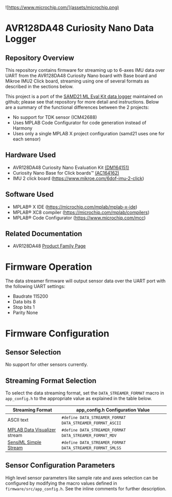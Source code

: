 ![https://www.microchip.com/](assets/microchip.png)
# AVR128DA48 Curiosity Nano Data Logger
## Repository Overview
This repository contains firmware for streaming up to 6-axes IMU data over UART from the AVR128DA48 Curiosity Nano board with Base board and Mikroe IMU2 Click board, streaming using one of several formats as described in the sections below.

This project is a port of the [SAMD21 ML Eval Kit data logger](https://github.com/MicrochipTech/ml-samd21-iot-imu-data-logger) maintained on github; please see that repository for more detail and instructions. Below are a summary of the functional differences between the 2 projects:

* No support for TDK sensor (ICM42688)
* Uses MPLAB Code Configurator for code generation instead of Harmony
* Uses only a single MPLAB X project configuration (samd21 uses one for each sensor)

## Hardware Used
* AVR128DA48 Curiosity Nano Evaluation Kit [(DM164151)](https://www.microchip.com/Developmenttools/ProductDetails/DM164151)
* Curiosity Nano Base for Click boards™ [(AC164162)](https://www.microchip.com/developmenttools/ProductDetails/AC164162)
* IMU 2 click board (https://www.mikroe.com/6dof-imu-2-click)

## Software Used
* MPLAB® X IDE (https://microchip.com/mplab/mplab-x-ide)
* MPLAB® XC8 compiler (https://microchip.com/mplab/compilers)
* MPLAB® Code Configurator (https://www.microchip.com/mcc)

## Related Documentation
* AVR128DA48 [Product Family Page](https://www.microchip.com/wwwproducts/en/AVR128DA48)


# Firmware Operation
The data streamer firmware will output sensor data over the UART port with the following UART settings:

* Baudrate 115200
* Data bits 8
* Stop bits 1
* Parity None

# Firmware Configuration

## Sensor Selection
No support for other sensors currently.

## Streaming Format Selection
To select the data streaming format, set the `DATA_STREAMER_FORMAT` macro in `app_config.h` to the appropriate value as explained in the table below.

| Streaming Format | app_config.h Configuration Value |
| --- | --- |
| ASCII text | `#define DATA_STREAMER_FORMAT DATA_STREAMER_FORMAT_ASCII` |
| [MPLAB Data Visualizer](https://www.microchip.com/en-us/development-tools-tools-and-software/embedded-software-center/mplab-data-visualizer) stream | `#define DATA_STREAMER_FORMAT DATA_STREAMER_FORMAT_MDV` |
| [SensiML Simple Stream](https://sensiml.com/documentation/simple-streaming-specification/introduction.html) | `#define DATA_STREAMER_FORMAT DATA_STREAMER_FORMAT_SMLSS` |

## Sensor Configuration Parameters
High level sensor parameters like sample rate and axes selection can be configured by modifying the macro values defined in `firmware/src/app_config.h`. See the inline comments for further description.
